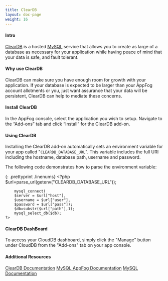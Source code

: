 ```yaml
---
title: ClearDB
layout: doc-page
weight: 16
---
```


#### Intro
[ClearDB](https://www.cleardb.com) is a hosted [MySQL](http://www.mysql.com/) service that allows you to create as large of a database as necessary for your application while having peace of mind that your data is safe, and fault tolerant.

#### Why use ClearDB
ClearDB can make sure you have enough room for growth with your application. If your database is expected to be larger than your AppFog account allotments or you, just want assurance that your data will be persistent, ClearDB can help to mediate these concerns.

#### Install ClearDB

In the AppFog console, select the application you wish to setup.
Navigate to the “Add-ons” tab and click “Install” for the ClearDB add-on.

#### Using ClearDB

Installing the ClearDB add-on automatically sets an environment variable for your app called "`CLEARDB_DATABASE_URL`". This variable includes the full URI including the hostname, database path, username and password. 

The following code demonstrates how to parse the environment variable:

{: .prettyprint .linenums}
	<?php
		$url=parse_url(getenv("CLEARDB_DATABASE_URL"));

		mysql_connect(
		$server = $url["host"],
		$username = $url["user"],
		$password = $url["pass"]);
		$db=substr($url["path"],1);
		mysql_select_db($db);
	?>

#### ClearDB DashBoard
To access your CloudDB dashboard, simply click the "Manage" button under CloudDB from the "Add-ons" tab on your app console.

#### Additional Resources
[ClearDB Documentation](http://www.cleardb.com/developers)
[MySQL AppFog Documentation](https://docs.appfog.com/services/mysql)
[MySQL Documentation](http://dev.mysql.com/doc/)
